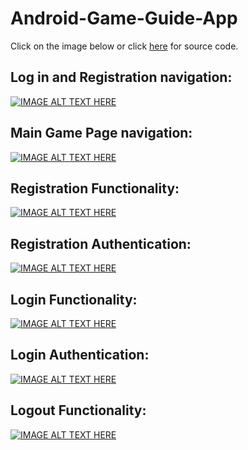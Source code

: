 # Android-Game-Guide-App

Click on the image below or click [here](https://drive.google.com/open?id=1wOjCDGIiruikBMlnYNrBMnjbDnk8nYTl) for source code.

## Log in and Registration navigation:
[![IMAGE ALT TEXT HERE](https://i.imgur.com/YnE3pIO.png)](https://drive.google.com/open?id=1wOjCDGIiruikBMlnYNrBMnjbDnk8nYTl)

## Main Game Page navigation:
[![IMAGE ALT TEXT HERE](https://i.imgur.com/VPutaOe.jpg)](https://drive.google.com/open?id=1wOjCDGIiruikBMlnYNrBMnjbDnk8nYTl)

## Registration Functionality:
[![IMAGE ALT TEXT HERE](https://i.imgur.com/2vhQOGx.jpg)](https://drive.google.com/open?id=1wOjCDGIiruikBMlnYNrBMnjbDnk8nYTl)

## Registration Authentication:
[![IMAGE ALT TEXT HERE](https://i.imgur.com/GPw6sqJ.jpg)](https://drive.google.com/open?id=1wOjCDGIiruikBMlnYNrBMnjbDnk8nYTl)

## Login Functionality:
[![IMAGE ALT TEXT HERE](https://i.imgur.com/izuDC28.jpg)](https://drive.google.com/open?id=1wOjCDGIiruikBMlnYNrBMnjbDnk8nYTl)

## Login Authentication:
[![IMAGE ALT TEXT HERE](https://i.imgur.com/HHswvcY.jpg)](https://drive.google.com/open?id=1wOjCDGIiruikBMlnYNrBMnjbDnk8nYTl)

## Logout Functionality:
[![IMAGE ALT TEXT HERE](https://i.imgur.com/VPutaOe.jpg)](https://drive.google.com/open?id=1wOjCDGIiruikBMlnYNrBMnjbDnk8nYTl)

